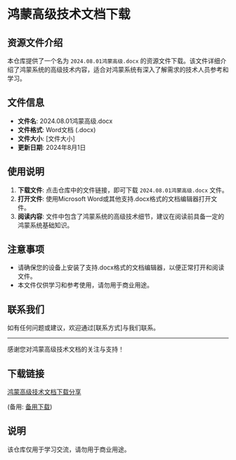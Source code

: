 # 鸿蒙高级技术文档下载

## 资源文件介绍

本仓库提供了一个名为 `2024.08.01鸿蒙高级.docx` 的资源文件下载。该文件详细介绍了鸿蒙系统的高级技术内容，适合对鸿蒙系统有深入了解需求的技术人员参考和学习。

## 文件信息

- **文件名**: 2024.08.01鸿蒙高级.docx
- **文件格式**: Word文档 (.docx)
- **文件大小**: [文件大小]
- **更新日期**: 2024年8月1日

## 使用说明

1. **下载文件**: 点击仓库中的文件链接，即可下载 `2024.08.01鸿蒙高级.docx` 文件。
2. **打开文件**: 使用Microsoft Word或其他支持.docx格式的文档编辑器打开文件。
3. **阅读内容**: 文件中包含了鸿蒙系统的高级技术细节，建议在阅读前具备一定的鸿蒙系统基础知识。

## 注意事项

- 请确保您的设备上安装了支持.docx格式的文档编辑器，以便正常打开和阅读文件。
- 本文件仅供学习和参考使用，请勿用于商业用途。

## 联系我们

如有任何问题或建议，欢迎通过[联系方式]与我们联系。

---

感谢您对鸿蒙高级技术文档的关注与支持！

## 下载链接
[鸿蒙高级技术文档下载分享](https://pan.quark.cn/s/c0128140dac5) 

(备用: [备用下载](https://pan.baidu.com/s/11W4NsWSEWkWRE_QJbzxsHg?pwd=1234))

## 说明

该仓库仅用于学习交流，请勿用于商业用途。
